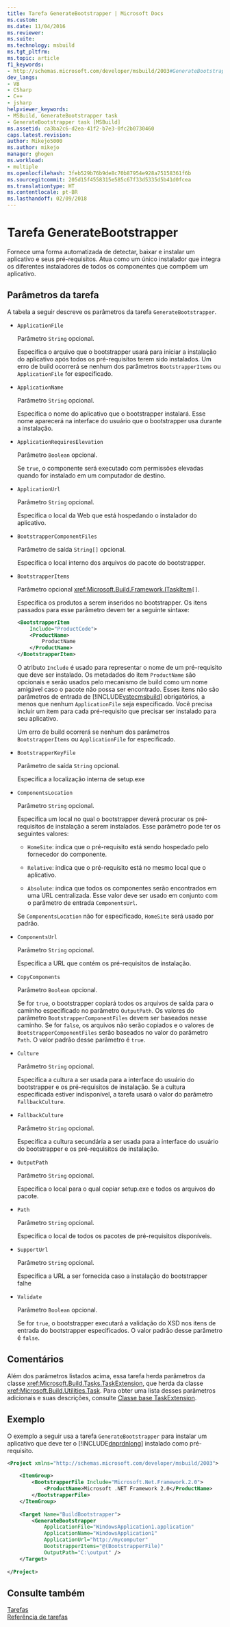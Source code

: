 ```yaml
---
title: Tarefa GenerateBootstrapper | Microsoft Docs
ms.custom: 
ms.date: 11/04/2016
ms.reviewer: 
ms.suite: 
ms.technology: msbuild
ms.tgt_pltfrm: 
ms.topic: article
f1_keywords:
- http://schemas.microsoft.com/developer/msbuild/2003#GenerateBootstrapper
dev_langs:
- VB
- CSharp
- C++
- jsharp
helpviewer_keywords:
- MSBuild, GenerateBootstrapper task
- GenerateBootstrapper task [MSBuild]
ms.assetid: ca3ba2c6-d2ea-41f2-b7e3-0fc2b0730460
caps.latest.revision: 
author: Mikejo5000
ms.author: mikejo
manager: ghogen
ms.workload:
- multiple
ms.openlocfilehash: 3feb529b76b9de8c70b87954e928a75158361f6b
ms.sourcegitcommit: 205d15f4558315e585c67f33d5335d5b41d0fcea
ms.translationtype: HT
ms.contentlocale: pt-BR
ms.lasthandoff: 02/09/2018
---
```

# <a name="generatebootstrapper-task"></a>Tarefa GenerateBootstrapper
Fornece uma forma automatizada de detectar, baixar e instalar um aplicativo e seus pré-requisitos. Atua como um único instalador que integra os diferentes instaladores de todos os componentes que compõem um aplicativo.  
  
## <a name="task-parameters"></a>Parâmetros da tarefa  
 A tabela a seguir descreve os parâmetros da tarefa `GenerateBootstrapper`.  
  
-   `ApplicationFile`  
  
     Parâmetro `String` opcional.  
  
     Especifica o arquivo que o bootstrapper usará para iniciar a instalação do aplicativo após todos os pré-requisitos terem sido instalados. Um erro de build ocorrerá se nenhum dos parâmetros `BootstrapperItems` ou `ApplicationFile` for especificado.  
  
-   `ApplicationName`  
  
     Parâmetro `String` opcional.  
  
     Especifica o nome do aplicativo que o bootstrapper instalará. Esse nome aparecerá na interface do usuário que o bootstrapper usa durante a instalação.  
  
-   `ApplicationRequiresElevation`  
  
     Parâmetro `Boolean` opcional.  
  
     Se `true`, o componente será executado com permissões elevadas quando for instalado em um computador de destino.  
  
-   `ApplicationUrl`  
  
     Parâmetro `String` opcional.  
  
     Especifica o local da Web que está hospedando o instalador do aplicativo.  
  
-   `BootstrapperComponentFiles`  
  
     Parâmetro de saída `String[]` opcional.  
  
     Especifica o local interno dos arquivos do pacote do bootstrapper.  
  
-   `BootstrapperItems`  
  
     Parâmetro opcional <xref:Microsoft.Build.Framework.ITaskItem>`[]`.  
  
     Especifica os produtos a serem inseridos no bootstrapper. Os itens passados para esse parâmetro devem ter a seguinte sintaxe:  
  
    ```xml  
    <BootstrapperItem  
        Include="ProductCode">  
        <ProductName>  
            ProductName  
        </ProductName>  
    </BootstrapperItem>  
    ```  
  
     O atributo `Include` é usado para representar o nome de um pré-requisito que deve ser instalado. Os metadados do item `ProductName` são opcionais e serão usados pelo mecanismo de build como um nome amigável caso o pacote não possa ser encontrado. Esses itens não são parâmetros de entrada de [!INCLUDE[vstecmsbuild](../extensibility/internals/includes/vstecmsbuild_md.md)] obrigatórios, a menos que nenhum `ApplicationFile` seja especificado. Você precisa incluir um item para cada pré-requisito que precisar ser instalado para seu aplicativo.  
  
     Um erro de build ocorrerá se nenhum dos parâmetros `BootstrapperItems` ou `ApplicationFile` for especificado.  
  
-   `BootstrapperKeyFile`  
  
     Parâmetro de saída `String` opcional.  
  
     Especifica a localização interna de setup.exe  
  
-   `ComponentsLocation`  
  
     Parâmetro `String` opcional.  
  
     Especifica um local no qual o bootstrapper deverá procurar os pré-requisitos de instalação a serem instalados. Esse parâmetro pode ter os seguintes valores:  
  
    -   `HomeSite`: indica que o pré-requisito está sendo hospedado pelo fornecedor do componente.  
  
    -   `Relative`: indica que o pré-requisito está no mesmo local que o aplicativo.  
  
    -   `Absolute`: indica que todos os componentes serão encontrados em uma URL centralizada. Esse valor deve ser usado em conjunto com o parâmetro de entrada `ComponentsUrl`.  
  
     Se `ComponentsLocation` não for especificado, `HomeSite` será usado por padrão.  
  
-   `ComponentsUrl`  
  
     Parâmetro `String` opcional.  
  
     Especifica a URL que contém os pré-requisitos de instalação.  
  
-   `CopyComponents`  
  
     Parâmetro `Boolean` opcional.  
  
     Se for `true`, o bootstrapper copiará todos os arquivos de saída para o caminho especificado no parâmetro `OutputPath`. Os valores do parâmetro `BootstrapperComponentFiles` devem ser baseados nesse caminho. Se for `false`, os arquivos não serão copiados e o valores de `BootstrapperComponentFiles` serão baseados no valor do parâmetro `Path`.  O valor padrão desse parâmetro é `true`.  
  
-   `Culture`  
  
     Parâmetro `String` opcional.  
  
     Especifica a cultura a ser usada para a interface do usuário do bootstrapper e os pré-requisitos de instalação. Se a cultura especificada estiver indisponível, a tarefa usará o valor do parâmetro `FallbackCulture`.  
  
-   `FallbackCulture`  
  
     Parâmetro `String` opcional.  
  
     Especifica a cultura secundária a ser usada para a interface do usuário do bootstrapper e os pré-requisitos de instalação.  
  
-   `OutputPath`  
  
     Parâmetro `String` opcional.  
  
     Especifica o local para o qual copiar setup.exe e todos os arquivos do pacote.  
  
-   `Path`  
  
     Parâmetro `String` opcional.  
  
     Especifica o local de todos os pacotes de pré-requisitos disponíveis.  
  
-   `SupportUrl`  
  
     Parâmetro `String` opcional.  
  
     Especifica a URL a ser fornecida caso a instalação do bootstrapper falhe  
  
-   `Validate`  
  
     Parâmetro `Boolean` opcional.  
  
     Se for `true`, o bootstrapper executará a validação do XSD nos itens de entrada do bootstrapper especificados. O valor padrão desse parâmetro é `false`.  
  
## <a name="remarks"></a>Comentários  
 Além dos parâmetros listados acima, essa tarefa herda parâmetros da classe <xref:Microsoft.Build.Tasks.TaskExtension>, que herda da classe <xref:Microsoft.Build.Utilities.Task>. Para obter uma lista desses parâmetros adicionais e suas descrições, consulte [Classe base TaskExtension](../msbuild/taskextension-base-class.md).  
  
## <a name="example"></a>Exemplo  
 O exemplo a seguir usa a tarefa `GenerateBootstrapper` para instalar um aplicativo que deve ter o [!INCLUDE[dnprdnlong](../code-quality/includes/dnprdnlong_md.md)] instalado como pré-requisito.  
  
```xml  
<Project xmlns="http://schemas.microsoft.com/developer/msbuild/2003">  
  
    <ItemGroup>  
        <BootstrapperFile Include="Microsoft.Net.Framework.2.0">  
            <ProductName>Microsoft .NET Framework 2.0</ProductName>  
        </BootstrapperFile>  
    </ItemGroup>  
  
    <Target Name="BuildBootstrapper">  
        <GenerateBootstrapper  
            ApplicationFile="WindowsApplication1.application"  
            ApplicationName="WindowsApplication1"  
            ApplicationUrl="http://mycomputer"  
            BootstrapperItems="@(BootstrapperFile)"  
            OutputPath="C:\output" />  
    </Target>  
  
</Project>  
```  
  
## <a name="see-also"></a>Consulte também  
 [Tarefas](../msbuild/msbuild-tasks.md)   
 [Referência de tarefas](../msbuild/msbuild-task-reference.md)